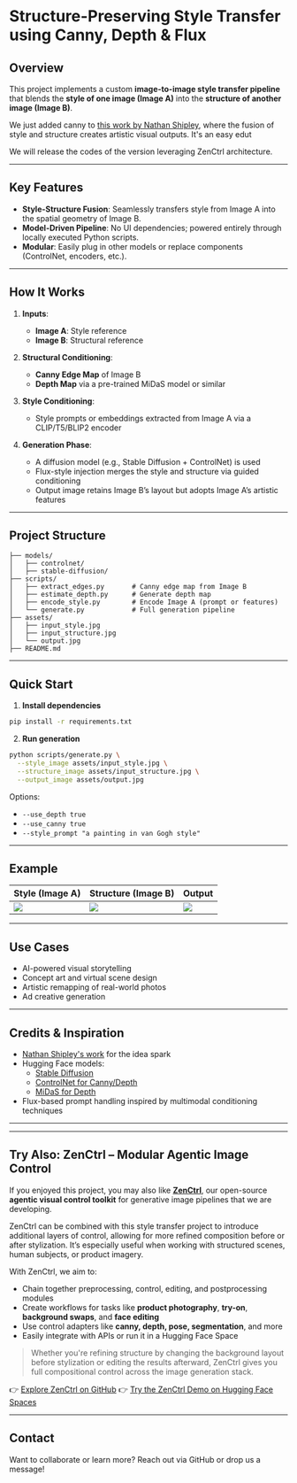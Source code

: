 # Structure-Preserving Style Transfer using Canny, Depth & Flux

## Overview

This project implements a custom **image-to-image style transfer pipeline** that blends the **style of one image (Image A)** into the **structure of another image (Image B)**. 

We just added canny to  [this work by Nathan Shipley](https://gist.github.com/nathanshipley/7a9ac1901adde76feebe58d558026f68), where the fusion of style and structure creates artistic visual outputs. It's an easy edut 

We will release the codes of the version leveraging ZenCtrl architecture.

---

##  Key Features

-  **Style-Structure Fusion**: Seamlessly transfers style from Image A into the spatial geometry of Image B.
-  **Model-Driven Pipeline**: No UI dependencies; powered entirely through locally executed Python scripts.
-  **Modular**: Easily plug in other models or replace components (ControlNet, encoders, etc.).

---

##  How It Works

1. **Inputs**:
   - **Image A**: Style reference
   - **Image B**: Structural reference

2. **Structural Conditioning**:
   - **Canny Edge Map** of Image B
   - **Depth Map** via a pre-trained MiDaS model or similar

3. **Style Conditioning**:
   - Style prompts or embeddings extracted from Image A via a CLIP/T5/BLIP2 encoder

4. **Generation Phase**:
   - A diffusion model (e.g., Stable Diffusion + ControlNet) is used
   - Flux-style injection merges the style and structure via guided conditioning
   - Output image retains Image B’s layout but adopts Image A’s artistic features

---

##  Project Structure

```
├── models/
│   ├── controlnet/
│   ├── stable-diffusion/
├── scripts/
│   ├── extract_edges.py       # Canny edge map from Image B
│   ├── estimate_depth.py      # Generate depth map
│   ├── encode_style.py        # Encode Image A (prompt or features)
│   └── generate.py            # Full generation pipeline
├── assets/
│   ├── input_style.jpg
│   ├── input_structure.jpg
│   └── output.jpg
├── README.md
```

---

##  Quick Start

1. **Install dependencies**

```bash
pip install -r requirements.txt
```

2. **Run generation**

```bash
python scripts/generate.py \
  --style_image assets/input_style.jpg \
  --structure_image assets/input_structure.jpg \
  --output_image assets/output.jpg
```

Options:
- `--use_depth true`
- `--use_canny true`
- `--style_prompt "a painting in van Gogh style"`

---

##  Example

| Style (Image A) | Structure (Image B) | Output |
|----------------|---------------------|--------|
| ![](assets/input_style.jpg) | ![](assets/input_structure.jpg) | ![](assets/output.jpg) |

---

##  Use Cases

- AI-powered visual storytelling
- Concept art and virtual scene design
- Artistic remapping of real-world photos
- Ad creative generation

---

##  Credits & Inspiration

- [Nathan Shipley's work](https://gist.github.com/nathanshipley/7a9ac1901adde76feebe58d558026f68) for the idea spark
- Hugging Face models:
  - [Stable Diffusion](https://huggingface.co/CompVis/stable-diffusion-v1-4)
  - [ControlNet for Canny/Depth](https://huggingface.co/lllyasviel/ControlNet)
  - [MiDaS for Depth](https://huggingface.co/Intel/dpt-large)
- Flux-based prompt handling inspired by multimodal conditioning techniques

---

---

##  Try Also: ZenCtrl – Modular Agentic Image Control

If you enjoyed this project, you may also like [**ZenCtrl**](https://github.com/FotographerAI/ZenCtrl), our open-source **agentic visual control toolkit** for generative image pipelines that we are developing.

ZenCtrl can be combined with this style transfer project to introduce additional layers of control, allowing for more refined composition before or after stylization. It’s especially useful when working with structured scenes, human subjects, or product imagery.

With ZenCtrl, we aim to:
- Chain together preprocessing, control, editing, and postprocessing modules
- Create workflows for tasks like **product photography**, **try-on**, **background swaps**, and **face editing**
- Use control adapters like **canny, depth, pose, segmentation**, and more
- Easily integrate with APIs or run it in a Hugging Face Space

> Whether you're refining structure by changing the background layout before stylization or editing the results afterward, ZenCtrl gives you full compositional control across the image generation stack.

👉 [Explore ZenCtrl on GitHub](https://github.com/FotographerAI/ZenCtrl)
👉 [Try the ZenCtrl Demo on Hugging Face Spaces](https://huggingface.co/spaces/fotographerai/ZenCtrl)

---


##  Contact

Want to collaborate or learn more? Reach out via GitHub or drop us a message!